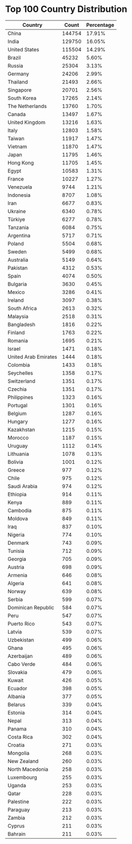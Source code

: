 # Top 100 Country Distribution
| Country | Count | Percentage |
|----|----|----|
| China | 144754 | 17.91% |
| India | 129750 | 16.05% |
| United States | 115504 | 14.29% |
| Brazil | 45232 | 5.60% |
| Russia | 25304 | 3.13% |
| Germany | 24206 | 2.99% |
| Thailand | 21493 | 2.66% |
| Singapore | 20701 | 2.56% |
| South Korea | 17265 | 2.14% |
| The Netherlands | 13760 | 1.70% |
| Canada | 13497 | 1.67% |
| United Kingdom | 13216 | 1.63% |
| Italy | 12803 | 1.58% |
| Taiwan | 11917 | 1.47% |
| Vietnam | 11870 | 1.47% |
| Japan | 11795 | 1.46% |
| Hong Kong | 11705 | 1.45% |
| Egypt | 10583 | 1.31% |
| France | 10227 | 1.27% |
| Venezuela | 9744 | 1.21% |
| Indonesia | 8707 | 1.08% |
| Iran | 6677 | 0.83% |
| Ukraine | 6340 | 0.78% |
| Türkiye | 6277 | 0.78% |
| Tanzania | 6084 | 0.75% |
| Argentina | 5717 | 0.71% |
| Poland | 5504 | 0.68% |
| Sweden | 5499 | 0.68% |
| Australia | 5149 | 0.64% |
| Pakistan | 4312 | 0.53% |
| Spain | 4074 | 0.50% |
| Bulgaria | 3630 | 0.45% |
| Mexico | 3286 | 0.41% |
| Ireland | 3097 | 0.38% |
| South Africa | 2613 | 0.32% |
| Malaysia | 2518 | 0.31% |
| Bangladesh | 1816 | 0.22% |
| Finland | 1763 | 0.22% |
| Romania | 1695 | 0.21% |
| Israel | 1471 | 0.18% |
| United Arab Emirates | 1444 | 0.18% |
| Colombia | 1433 | 0.18% |
| Seychelles | 1358 | 0.17% |
| Switzerland | 1351 | 0.17% |
| Czechia | 1351 | 0.17% |
| Philippines | 1323 | 0.16% |
| Portugal | 1301 | 0.16% |
| Belgium | 1287 | 0.16% |
| Hungary | 1277 | 0.16% |
| Kazakhstan | 1215 | 0.15% |
| Morocco | 1187 | 0.15% |
| Uruguay | 1112 | 0.14% |
| Lithuania | 1078 | 0.13% |
| Bolivia | 1001 | 0.12% |
| Greece | 977 | 0.12% |
| Chile | 975 | 0.12% |
| Saudi Arabia | 974 | 0.12% |
| Ethiopia | 914 | 0.11% |
| Kenya | 889 | 0.11% |
| Cambodia | 875 | 0.11% |
| Moldova | 849 | 0.11% |
| Iraq | 837 | 0.10% |
| Nigeria | 774 | 0.10% |
| Denmark | 743 | 0.09% |
| Tunisia | 712 | 0.09% |
| Georgia | 705 | 0.09% |
| Austria | 698 | 0.09% |
| Armenia | 646 | 0.08% |
| Algeria | 641 | 0.08% |
| Norway | 639 | 0.08% |
| Serbia | 599 | 0.07% |
| Dominican Republic | 584 | 0.07% |
| Peru | 547 | 0.07% |
| Puerto Rico | 543 | 0.07% |
| Latvia | 539 | 0.07% |
| Uzbekistan | 499 | 0.06% |
| Ghana | 495 | 0.06% |
| Azerbaijan | 489 | 0.06% |
| Cabo Verde | 484 | 0.06% |
| Slovakia | 479 | 0.06% |
| Kuwait | 426 | 0.05% |
| Ecuador | 398 | 0.05% |
| Albania | 377 | 0.05% |
| Belarus | 339 | 0.04% |
| Estonia | 314 | 0.04% |
| Nepal | 313 | 0.04% |
| Panama | 310 | 0.04% |
| Costa Rica | 302 | 0.04% |
| Croatia | 271 | 0.03% |
| Mongolia | 268 | 0.03% |
| New Zealand | 260 | 0.03% |
| North Macedonia | 258 | 0.03% |
| Luxembourg | 255 | 0.03% |
| Uganda | 253 | 0.03% |
| Qatar | 228 | 0.03% |
| Palestine | 222 | 0.03% |
| Paraguay | 213 | 0.03% |
| Zambia | 212 | 0.03% |
| Cyprus | 211 | 0.03% |
| Bahrain | 211 | 0.03% |
